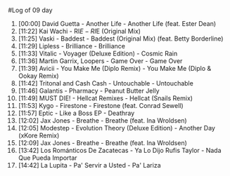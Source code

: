 #Log of 09 day

1. [00:00] David Guetta - Another Life - Another Life (feat. Ester Dean)
1. [11:22] Kai Wachi - RI$E - RI$E (Original Mix)
1. [11:25] Vaski - Baddest - Baddest (Original Mix) (feat. Betty Borderline)
1. [11:29] Lipless - Brilliance - Brilliance
1. [11:33] Vitalic - Voyager (Deluxe Edition) - Cosmic Rain
1. [11:36] Martin Garrix, Loopers - Game Over - Game Over
1. [11:39] Avicii - You Make Me (Diplo Remix) - You Make Me (Diplo & Ookay Remix)
1. [11:42] Tritonal and Cash Cash - Untouchable - Untouchable
1. [11:46] Galantis - Pharmacy - Peanut Butter Jelly
1. [11:49] MUST DIE! - Hellcat Remixes - Hellcat (Snails Remix)
1. [11:53] Kygo - Firestone - Firestone (feat. Conrad Sewell)
1. [11:57] Eptic - Like a Boss EP - Deathray
1. [12:02] Jax Jones - Breathe - Breathe (feat. Ina Wroldsen)
1. [12:05] Modestep - Evolution Theory (Deluxe Edition) - Another Day (xKore Remix)
1. [12:09] Jax Jones - Breathe - Breathe (feat. Ina Wroldsen)
1. [13:42] Los Románticos De Zacatecas - Ya Lo Dijo Rufis Taylor - Nada Que Pueda Importar
1. [14:42] La Lupita - Pa' Servir a Usted - Pa' Lariza
